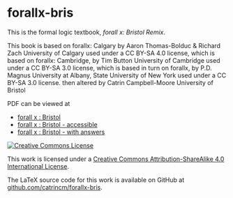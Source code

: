 # forallx-bris

This is the formal logic textbook, _forall x: Bristol Remix_. 

This book is based on forallx: Calgary by
Aaron Thomas-Bolduc & Richard Zach
University of Calgary
used under a CC BY-SA 4.0 license, which is based on forallx: Cambridge, by
Tim Button
University of Cambridge
used under a CC BY-SA 3.0 license, which is based in turn on forallx, by
P.D. Magnus
University at Albany, State University of New York
used under a CC BY-SA 3.0 license.
then altered by
Catrin Campbell-Moore
University of Bristol

PDF can be viewed at
- [forall x : Bristol](https://catrincm.github.io/forallx-bris/forallxbris.pdf)
- [forall x : Bristol - accessible](https://catrincm.github.io/forallx-bris/forallxbris-accessible.pdf)
- [forall x : Bristol - with answers](https://catrincm.github.io/forallx-bris/forallxbris-withanswers.pdf)

[![Creative Commons License](https://i.creativecommons.org/l/by-sa/4.0/88x31.png)](http://creativecommons.org/licenses/by-sa/4.0/)

This work is licensed under a [Creative Commons Attribution-ShareAlike 4.0 International License](http://creativecommons.org/licenses/by-sa/4.0/).

The LaTeX source code for this work is available on GitHub at [github.com/catrincm/forallx-bris](https://github.com/catrincm/forallx-bris).

